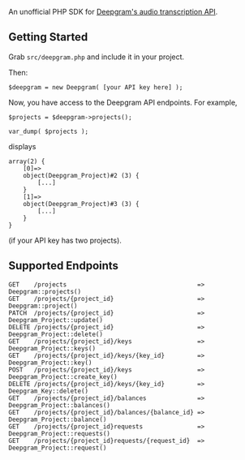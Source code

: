 An unofficial PHP SDK for [Deepgram's audio transcription API](https://developers.deepgram.com/api-reference/).

Getting Started
---------------
Grab `src/deepgram.php` and include it in your project.

Then:

```
$deepgram = new Deepgram( [your API key here] );
```

Now, you have access to the Deepgram API endpoints. For example,

```
$projects = $deepgram->projects();

var_dump( $projects );
```

displays

```
array(2) {
	[0]=>
	object(Deepgram_Project)#2 (3) {
		[...]
	}
	[1]=>
	object(Deepgram_Project)#3 (3) {
		[...]
	}
}
```

(if your API key has two projects).

Supported Endpoints
-------------------

```
GET    /projects                                    => Deepgram::projects()
GET    /projects/{project_id}                       => Deepgram::project()
PATCH  /projects/{project_id}                       => Deepgram_Project::update()
DELETE /projects/{project_id}                       => Deepgram_Project::delete()
GET    /projects/{project_id}/keys                  => Deepgram_Project::keys()
GET    /projects/{project_id}/keys/{key_id}         => Deepgram_Project::key()
POST   /projects/{project_id}/keys                  => Deepgram_Project::create_key()
DELETE /projects/{project_id}/keys/{key_id}         => Deepgram_Key::delete()
GET    /projects/{project_id}/balances              => Deepgram_Project::balances()
GET    /projects/{project_id}/balances/{balance_id} => Deepgram_Project::balance()
GET    /projects/{project_id}requests               => Deepgram_Project::requests()
GET    /projects/{project_id}requests/{request_id}  => Deepgram_Project::request()
```